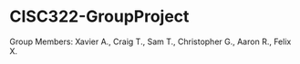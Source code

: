 # CISC322-GroupProject
Group Members:
Xavier A., Craig T., Sam T., Christopher G., Aaron R., Felix X.
